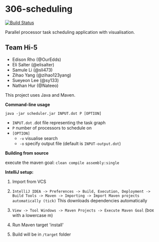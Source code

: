 # 306-scheduling

[![Build Status](https://travis-ci.com/Nateeo/306-scheduling.svg?token=8jyemjiGm66sspKKLBKp&branch=master)](https://travis-ci.com/Nateeo/306-scheduling)

Parallel processor task scheduling application with visualisation.

## Team Hi-5

- Edison Rho   (@OurEdds)
- Eli Salter   (@elisalter)
- Samule Li    (@sli473)
- Zihao Yang   (@zihao123yang)
- Sueyeon Lee  (@sy133)
- Nathan Hur   (@Nateeo)

This project uses Java and Maven.

**Command-line usage**

`java -jar scheduler.jar INPUT.dot P [OPTION]`

- `INPUT.dot` .dot file representing the task graph
- `P` number of processors to schedule on
- `[OPTION]`
    * `-v` visualise search
    * `-o` specify output file (default is `INPUT-output.dot`)

**Building from source**

execute the maven goal: `clean compile assembly:single`

**IntelliJ setup:**

1. Import from VCS

2. `IntelliJ IDEA -> Preferences -> Build, Execution, Deployment -> Build Tools -> Maven -> Importing -> Import Maven projects automatically (tick)` This downloads dependencies automatically

3. `View -> Tool Windows -> Maven Projects -> Execute Maven Goal` (box with a lowercase m)

4. Run Maven target 'install'

5. Build will be in `/target` folder
